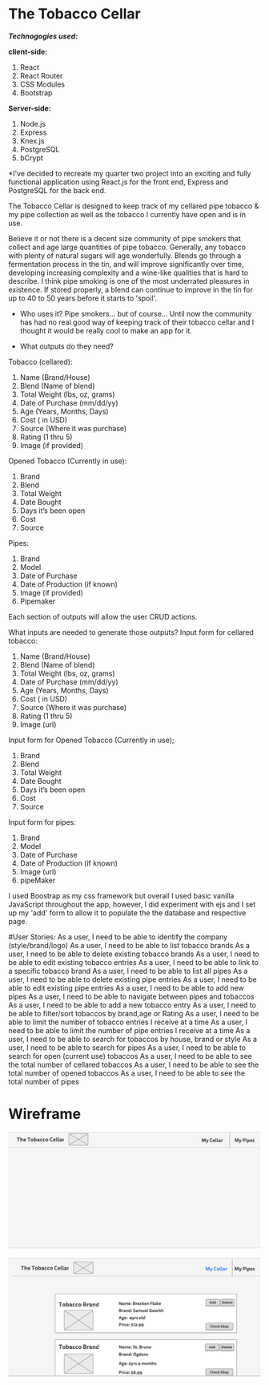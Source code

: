  # The Tobacco Cellar

_**Technogogies used:**_

**client-side:**

1. React
2. React Router
3. CSS Modules
4. Bootstrap

**Server-side:**

1. Node.js
2. Express
3. Knex.js
4. PostgreSQL
5. bCrypt


*I've decided to recreate my quarter two project into an exciting and fully functional application using React.js for the front end, Express and PostgreSQL for the back end.

The Tobacco Cellar is designed to keep track of my cellared pipe tobacco & my pipe collection as well as the tobacco I currently have open and is in use.

Believe it or not there is a decent size community of pipe smokers that collect and age large quantities of pipe tobacco.  Generally, any tobacco with plenty of natural sugars will age wonderfully. Blends go through a fermentation process in the tin, and will improve significantly over time, developing increasing complexity and a wine-like qualities that is hard to describe. I think pipe smoking is one of the most underrated pleasures in existence. If stored properly, a blend can continue to improve in the tin for up to 40 to 50 years before it starts to 'spoil'.

* Who uses it?
Pipe smokers… but of course…
Until now the community has had no real good way of keeping track of their tobacco cellar and I thought it would be really cool to make an app for it.

* What outputs do they need?

Tobacco (cellared):                                                                               
1. Name (Brand/House)
2. Blend (Name of blend)
3. Total Weight (lbs, oz, grams)
4. Date of Purchase (mm/dd/yy)
5. Age (Years, Months, Days)
6. Cost ( in USD)
7. Source (Where it was purchase)
8. Rating (1 thru 5)
9. Image (if provided)

Opened Tobacco (Currently in use):
1. Brand
2. Blend
3. Total Weight
4. Date Bought
5. Days it’s been open
6. Cost
7. Source

Pipes:
1. Brand
2. Model
3. Date of Purchase
4. Date of Production (if known)
5. Image (if provided)
6. Pipemaker

Each section of outputs will allow the user CRUD actions.

What inputs are needed to generate those outputs?
Input form for cellared tobacco:
1. Name (Brand/House)
2. Blend (Name of blend)
3. Total Weight (lbs, oz, grams)
4. Date of Purchase (mm/dd/yy)
5. Age (Years, Months, Days)
6. Cost ( in USD)
7. Source (Where it was purchase)
8. Rating (1 thru 5)
9. Image (url)

Input form for Opened Tobacco (Currently in use);
1. Brand
2. Blend
3. Total Weight
4. Date Bought
5. Days it’s been open
6. Cost
7. Source

Input form for pipes:
1. Brand
2. Model
3. Date of Purchase
4. Date of Production (if known)
5. Image (url)
6. pipeMaker

I used Boostrap as my css framework but overall I used basic vanilla JavaScript throughout the app, however, I did experiment with ejs and I set up my 'add' form to allow it to populate the the database and respective page.

#User Stories:
As a user, I need to be able to identify the company (style/brand/logo)
As a user, I need to be able to list tobacco brands
As a user, I need to be able to delete existing tobacco brands
As a user, I need to be able to edit existing tobacco entries
As a user, I need to be able to link to a specific tobacco brand
As a user, I need to be able to list all pipes
As a user, I need to be able to delete existing pipe entries
As a user, I need to be able to edit existing pipe entries
As a user, I need to be able to add new pipes
As a user, I need to be able to navigate between pipes and tobaccos
As a user, I need to be able to add a new tobacco entry
As a user, I need to be able to filter/sort tobaccos by brand,age or Rating
As a user, I need to be able to limit the number of tobacco entries I receive at a time
As a user, I need to be able to limit the number of pipe entries I receive at a time
As a user, I need to be able to search for tobaccos by house, brand or style
As a user, I need to be able to search for pipes
As a user, I need to be able to search for open (current use) tobaccos
As a user, I need to be able to see the total number of cellared tobaccos
As a user, I need to be able to see the total number of opened tobaccos
As a user, I need to be able to see the total number of pipes

# Wireframe
![WireframeQ4](/src/assets/Pg1.png)
&nbsp;
![WireframeQ4](/src/assets/Pg2.png)



